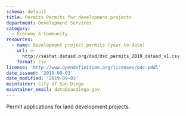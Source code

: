 ```yaml
---
schema: default
title: Permits Permits for development projects
department: Development Services
category:
  - Economy & Community
resources:
  - name: Development project permits (year-to-date)
    url: >-
      http://seshat.datasd.org/dsd/dsd_permits_2019_datasd_v1.csv
    format: csv
license: 'http://www.opendefinition.org/licenses/odc-pddl'
date_issued: '2019-09-03'
date_modified: '2019-09-03'
maintainer: City of San Diego
maintainer_email: data@sandiego.gov
---
```

Permit applications for land development projects.